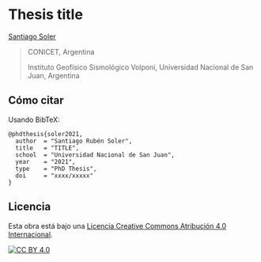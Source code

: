 # Thesis title

[Santiago Soler](https://santisoler.github.io)

> CONICET, Argentina
>
> Instituto Geofísico Sismológico Volponi, Universidad Nacional de San Juan,
> Argentina

## Cómo citar

Usando BibTeX:

```
@phdthesis{soler2021,
  author  = "Santiago Rubén Soler",
  title   = "TITLE",
  school  = "Universidad Nacional de San Juan",
  year    = "2021",
  type    = "PhD Thesis",
  doi     = "xxxx/xxxxx"
}
```

## Licencia

Esta obra está bajo una
[Licencia Creative Commons Atribución 4.0 Internacional][cc-by].

[![CC BY 4.0][cc-by-image]][cc-by]

[cc-by]: https://creativecommons.org/licenses/by/4.0/deed.es
[cc-by-image]: https://i.creativecommons.org/l/by/4.0/88x31.png
